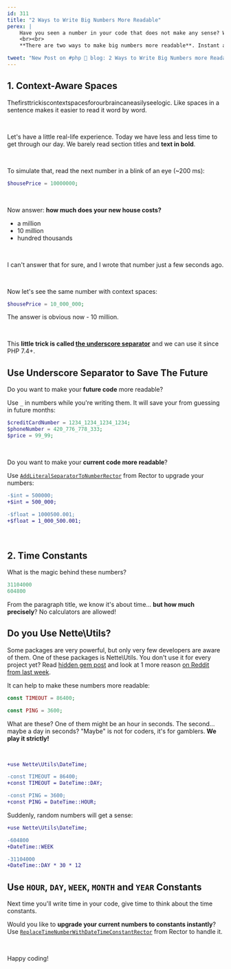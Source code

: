 ```yaml
---
id: 311
title: "2 Ways to Write Big Numbers More Readable"
perex: |
    Have you seen a number in your code that does not make any sense? We don't talk about 1, 2, or 3. I mean big numbers like 965039008. How would you spell it when support asks you for your account ID?
    <br><br>
    **There are two ways to make big numbers more readable**. Instant and easy ways that I found mostly by accident. We use them both in one big project, and it makes our daily number work so much easier I want to share them with you.

tweet: "New Post on #php 🐘 blog: 2 Ways to Write Big Numbers more Readable"
---
```


## 1. Context-Aware Spaces

Thefirsttrickiscontextspacesforourbraincaneasilyseelogic. Like spaces in a sentence makes it easier to read it word by word.

<br>

Let's have a little real-life experience. Today we have less and less time to get through our day. We barely read section titles and **text in bold**.

<br>

To simulate that, read the next number in a blink of an eye (~200 ms):

```php
$housePrice = 10000000;
```

<br>

Now answer: **how much does your new house costs?**

- a million
- 10 million
- hundred thousands

<br>

I can't answer that for sure, and I wrote that number just a few seconds ago.

<br>

Now let's see the same number with context spaces:

```php
$housePrice = 10_000_000;
```

The answer is obvious now - 10 million.

<br>

This **little trick is called [the underscore separator](https://php.watch/versions/7.4/underscore_numeric_separator)** and we can use it since PHP 7.4+.

## Use Underscore Separator to Save The Future

Do you want to make your **future code** more readable?

Use `_` in numbers while you're writing them. It will save your from guessing in future months:

```php
$creditCardNumber = 1234_1234_1234_1234;
$phoneNumber = 420_776_778_333;
$price = 99_99;
```

<br>

Do you want to make your **current code more readable**?

Use [`AddLiteralSeparatorToNumberRector`](https://github.com/rectorphp/rector/blob/main/docs/rector_rules_overview.md#addliteralseparatortonumberrector) from Rector to upgrade your numbers:

```diff
-$int = 500000;
+$int = 500_000;

-$float = 1000500.001;
+$float = 1_000_500.001;
```

<br>

## 2. Time Constants

What is the magic behind these numbers?

```php
31104000
604800
```

From the paragraph title, we know it's about time... **but how much precisely**? No calculators are allowed!

## Do you Use Nette\Utils?

Some packages are very powerful, but only very few developers are aware of them. One of these packages is Nette\Utils. You don't use it for every project yet? Read [hidden gem post](/blog/2018/07/30/hidden-gems-of-php-packages-nette-utils/) and look at 1 more reason [on Reddit from last week](https://www.reddit.com/r/PHP/comments/mya4gb/preg_last_error_and_json_last_error/).

It can help to make these numbers more readable:

```php
const TIMEOUT = 86400;

const PING = 3600;
```

What are these? One of them might be an hour in seconds. The second... maybe a day in seconds? "Maybe" is not for coders, it's for gamblers. **We play it strictly!**

<br>

```diff
+use Nette\Utils\DateTime;

-const TIMEOUT = 86400;
+const TIMEOUT = DateTime::DAY;

-const PING = 3600;
+const PING = DateTime::HOUR;
```

Suddenly, random numbers will get a sense:

```diff
+use Nette\Utils\DateTime;

-604800
+DateTime::WEEK

-31104000
+DateTime::DAY * 30 * 12
```

## Use `HOUR`, `DAY`, `WEEK`, `MONTH` and `YEAR` Constants

Next time you'll write time in your code, give time to think about the time constants.

Would you like to **upgrade your current numbers to constants instantly**? Use [`ReplaceTimeNumberWithDateTimeConstantRector`](https://github.com/rectorphp/rector-nette/blob/main/docs/rector_rules_overview.md#replacetimenumberwithdatetimeconstantrector) from Rector to handle it.

<br>

Happy coding!
